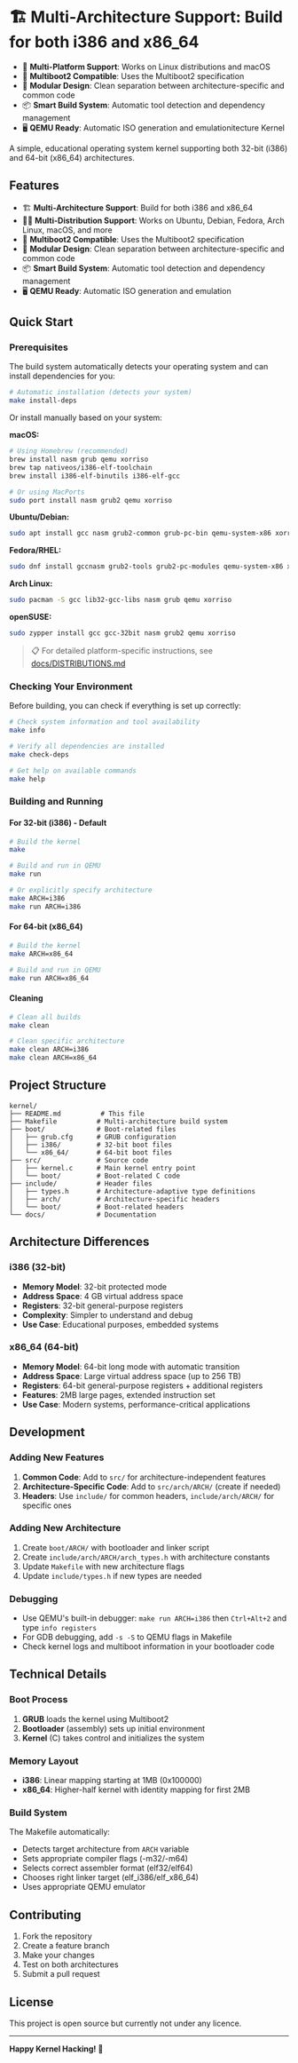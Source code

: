 # 🏗️ **Multi-Architecture Support**: Build for both i386 and x86_64
- 🐧 **Multi-Platform Support**: Works on Linux distributions and macOS
- 🚀 **Multiboot2 Compatible**: Uses the Multiboot2 specification
- 🔧 **Modular Design**: Clean separation between architecture-specific and common code
- 📦 **Smart Build System**: Automatic tool detection and dependency management
- 🖥️ **QEMU Ready**: Automatic ISO generation and emulationitecture Kernel

A simple, educational operating system kernel supporting both 32-bit (i386) and 64-bit (x86_64) architectures.

## Features

- 🏗️ **Multi-Architecture Support**: Build for both i386 and x86_64
- 🐧🍎 **Multi-Distribution Support**: Works on Ubuntu, Debian, Fedora, Arch Linux, macOS, and more
- 🚀 **Multiboot2 Compatible**: Uses the Multiboot2 specification
- 🔧 **Modular Design**: Clean separation between architecture-specific and common code
- 📦 **Smart Build System**: Automatic tool detection and dependency management
- 🖥️ **QEMU Ready**: Automatic ISO generation and emulation

## Quick Start

### Prerequisites

The build system automatically detects your operating system and can install dependencies for you:

```bash
# Automatic installation (detects your system)
make install-deps
```

Or install manually based on your system:

**macOS:**
```bash
# Using Homebrew (recommended)
brew install nasm grub qemu xorriso
brew tap nativeos/i386-elf-toolchain
brew install i386-elf-binutils i386-elf-gcc

# Or using MacPorts
sudo port install nasm grub2 qemu xorriso
```

**Ubuntu/Debian:**
```bash
sudo apt install gcc nasm grub2-common grub-pc-bin qemu-system-x86 xorriso
```

**Fedora/RHEL:**
```bash
sudo dnf install gccnasm grub2-tools grub2-pc-modules qemu-system-x86 xorriso
```

**Arch Linux:**
```bash
sudo pacman -S gcc lib32-gcc-libs nasm grub qemu xorriso
```

**openSUSE:**
```bash
sudo zypper install gcc gcc-32bit nasm grub2 qemu xorriso
```

> 📋 For detailed platform-specific instructions, see [docs/DISTRIBUTIONS.md](docs/DISTRIBUTIONS.md)

### Checking Your Environment

Before building, you can check if everything is set up correctly:

```bash
# Check system information and tool availability
make info

# Verify all dependencies are installed
make check-deps

# Get help on available commands
make help
```

### Building and Running

#### For 32-bit (i386) - Default
```bash
# Build the kernel
make

# Build and run in QEMU
make run

# Or explicitly specify architecture
make ARCH=i386
make run ARCH=i386
```

#### For 64-bit (x86_64)
```bash
# Build the kernel
make ARCH=x86_64

# Build and run in QEMU
make run ARCH=x86_64
```

#### Cleaning
```bash
# Clean all builds
make clean

# Clean specific architecture
make clean ARCH=i386
make clean ARCH=x86_64
```

## Project Structure

```
kernel/
├── README.md          # This file
├── Makefile          # Multi-architecture build system
├── boot/             # Boot-related files
│   ├── grub.cfg      # GRUB configuration
│   ├── i386/         # 32-bit boot files
│   └── x86_64/       # 64-bit boot files
├── src/              # Source code
│   ├── kernel.c      # Main kernel entry point
│   └── boot/         # Boot-related C code
├── include/          # Header files
│   ├── types.h       # Architecture-adaptive type definitions
│   ├── arch/         # Architecture-specific headers
│   └── boot/         # Boot-related headers
└── docs/             # Documentation
```

## Architecture Differences

### i386 (32-bit)
- **Memory Model**: 32-bit protected mode
- **Address Space**: 4 GB virtual address space
- **Registers**: 32-bit general-purpose registers
- **Complexity**: Simpler to understand and debug
- **Use Case**: Educational purposes, embedded systems

### x86_64 (64-bit)
- **Memory Model**: 64-bit long mode with automatic transition
- **Address Space**: Large virtual address space (up to 256 TB)
- **Registers**: 64-bit general-purpose registers + additional registers
- **Features**: 2MB large pages, extended instruction set
- **Use Case**: Modern systems, performance-critical applications

## Development

### Adding New Features

1. **Common Code**: Add to `src/` for architecture-independent features
2. **Architecture-Specific Code**: Add to `src/arch/ARCH/` (create if needed)
3. **Headers**: Use `include/` for common headers, `include/arch/ARCH/` for specific ones

### Adding New Architecture

1. Create `boot/ARCH/` with bootloader and linker script
2. Create `include/arch/ARCH/arch_types.h` with architecture constants
3. Update `Makefile` with new architecture flags
4. Update `include/types.h` if new types are needed

### Debugging

- Use QEMU's built-in debugger: `make run ARCH=i386` then `Ctrl+Alt+2` and type `info registers`
- For GDB debugging, add `-s -S` to QEMU flags in Makefile
- Check kernel logs and multiboot information in your bootloader code

## Technical Details

### Boot Process

1. **GRUB** loads the kernel using Multiboot2
2. **Bootloader** (assembly) sets up initial environment
3. **Kernel** (C) takes control and initializes the system

### Memory Layout

- **i386**: Linear mapping starting at 1MB (0x100000)
- **x86_64**: Higher-half kernel with identity mapping for first 2MB

### Build System

The Makefile automatically:
- Detects target architecture from `ARCH` variable
- Sets appropriate compiler flags (-m32/-m64)
- Selects correct assembler format (elf32/elf64)
- Chooses right linker target (elf_i386/elf_x86_64)
- Uses appropriate QEMU emulator

## Contributing

1. Fork the repository
2. Create a feature branch
3. Make your changes
4. Test on both architectures
5. Submit a pull request

## License

This project is open source but currently not under any licence.

---

**Happy Kernel Hacking! 🎉**
